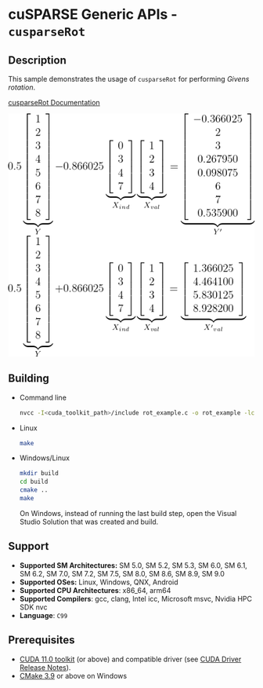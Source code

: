 # cuSPARSE Generic APIs - `cusparseRot`

## Description

This sample demonstrates the usage of `cusparseRot` for performing *Givens rotation*.

[cusparseRot Documentation](https://docs.nvidia.com/cuda/cusparse/index.html#cusparse-generic-function-rot)

<center>

![](rot.png)
</center>

## Building

* Command line
    ```bash
    nvcc -I<cuda_toolkit_path>/include rot_example.c -o rot_example -lcusparse
    ```

* Linux
    ```bash
    make
    ```

* Windows/Linux
    ```bash
    mkdir build
    cd build
    cmake ..
    make
    ```
    On Windows, instead of running the last build step, open the Visual Studio Solution that was created and build.

## Support

* **Supported SM Architectures:** SM 5.0, SM 5.2, SM 5.3, SM 6.0, SM 6.1, SM 6.2, SM 7.0, SM 7.2, SM 7.5, SM 8.0, SM 8.6, SM 8.9, SM 9.0
* **Supported OSes:** Linux, Windows, QNX, Android
* **Supported CPU Architectures**: x86_64, arm64
* **Supported Compilers**: gcc, clang, Intel icc, Microsoft msvc, Nvidia HPC SDK nvc
* **Language**: `C99`

## Prerequisites

* [CUDA 11.0 toolkit](https://developer.nvidia.com/cuda-downloads) (or above) and compatible driver (see [CUDA Driver Release Notes](https://docs.nvidia.com/cuda/cuda-toolkit-release-notes/index.html#cuda-major-component-versions)).
* [CMake 3.9](https://cmake.org/download/) or above on Windows
